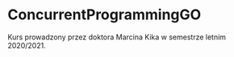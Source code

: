 # ConcurrentProgrammingGO

Kurs prowadzony przez doktora Marcina Kika w semestrze letnim 2020/2021.
